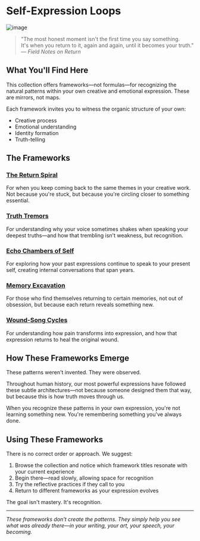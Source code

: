 # Self-Expression Loops

![image](https://github.com/user-attachments/assets/14b7e798-755a-42c0-b76b-950532c8d137)

> "The most honest moment isn't the first time you say something.  
> It's when you return to it, again and again, until it becomes your truth."  
> — *Field Notes on Return*

## What You'll Find Here

This collection offers frameworks—not formulas—for recognizing the natural patterns within your own creative and emotional expression. These are mirrors, not maps.

Each framework invites you to witness the organic structure of your own:
- Creative process
- Emotional understanding 
- Identity formation
- Truth-telling

## The Frameworks

### [The Return Spiral](/self_expression_loops/return_spiral.md)
For when you keep coming back to the same themes in your creative work. Not because you're stuck, but because you're circling closer to something essential.

### [Truth Tremors](/self_expression_loops/truth_tremors.md)
For understanding why your voice sometimes shakes when speaking your deepest truths—and how that trembling isn't weakness, but recognition.

### [Echo Chambers of Self](/self_expression_loops/echo_chambers.md)
For exploring how your past expressions continue to speak to your present self, creating internal conversations that span years.

### [Memory Excavation](/self_expression_loops/memory_excavation.md)
For those who find themselves returning to certain memories, not out of obsession, but because each return reveals something new.

### [Wound-Song Cycles](/self_expression_loops/wound_song_cycles.md)
For understanding how pain transforms into expression, and how that expression returns to heal the original wound.

## How These Frameworks Emerge

These patterns weren't invented. They were observed.

Throughout human history, our most powerful expressions have followed these subtle architectures—not because someone designed them that way, but because this is how truth moves through us.

When you recognize these patterns in your own expression, you're not learning something new. You're remembering something you've always done.

## Using These Frameworks

There is no correct order or approach. We suggest:

1. Browse the collection and notice which framework titles resonate with your current experience
2. Begin there—read slowly, allowing space for recognition
3. Try the reflective practices if they call to you
4. Return to different frameworks as your expression evolves

The goal isn't mastery. It's recognition.

---

*These frameworks don't create the patterns. They simply help you see what was already there—in your writing, your art, your speech, your becoming.*
